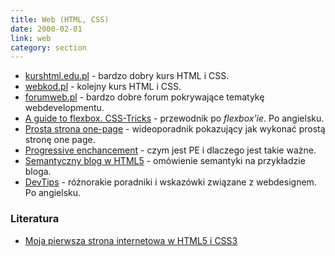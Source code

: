 ```yaml
---
title: Web (HTML, CSS)
date: 2000-02-01
link: web
category: section
---
```


*   [kurshtml.edu.pl](http://www.kurshtml.edu.pl/) - bardzo dobry kurs HTML i CSS.
*   [webkod.pl](http://webkod.pl/) - kolejny kurs HTML i CSS.
*   [forumweb.pl](http://www.forumweb.pl/) - bardzo dobre forum pokrywające tematykę webdevelopmentu.
*   [A guide to flexbox. CSS-Tricks](https://css-tricks.com/snippets/css/a-guide-to-flexbox/) - przewodnik po _flexbox'ie_. Po angielsku.
*   [Prosta strona one-page](https://www.youtube.com/watch?v=f3vh25CxL_A) - wideoporadnik pokazujący jak wykonać prostą stronę one page.
*   [Progressive enchancement](http://webroad.pl/inne/3722-progressive-enhancement-zapomniany-fundament) - czym jest PE i dlaczego jest takie ważne.
*   [Semantyczny blog w HTML5](http://tutorials.comandeer.pl/html5-blog.html) - omówienie semantyki na przykładzie bloga.
*   [DevTips](https://www.youtube.com/user/DevTipsForDesigners/featured) - różnorakie poradniki i wskazówki związane z webdesignem. Po angielsku.

### Literatura

*   [Moja pierwsza strona internetowa w HTML5 i CSS3](http://ferrante.pl/books/html/index.html)
